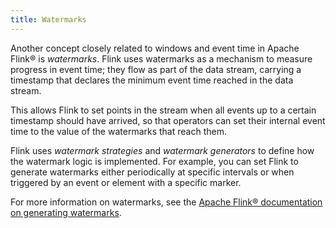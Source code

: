 ```yaml
---
title: Watermarks
---
```


Another concept closely related to windows and event time in Apache
Flink® is *watermarks*. Flink uses watermarks as a mechanism to measure
progress in event time; they flow as part of the data stream, carrying a
timestamp that declares the minimum event time reached in the data
stream.

This allows Flink to set points in the stream when all events up to a
certain timestamp should have arrived, so that operators can set their
internal event time to the value of the watermarks that reach them.

Flink uses *watermark strategies* and *watermark generators* to define
how the watermark logic is implemented. For example, you can set Flink
to generate watermarks either periodically at specific intervals or when
triggered by an event or element with a specific marker.

For more information on watermarks, see the [Apache Flink® documentation
on generating
watermarks](https://ci.apache.org/projects/flink/flink-docs-release-1.15/docs/dev/datastream/event-time/generating_watermarks/).
